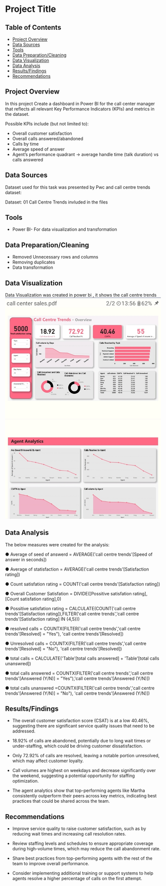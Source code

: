 

# Project Title

## Table of Contents
- [Project Overview](#project-overview)
- [Data Sources](#data-sources)
- [Tools](#tools)
- [Data Preparation/Cleaning](#data-preparationcleaning)
- [Data Visualization](#data-visualization)
- [Data Analysis](#data-analysis)
- [Results/Findings](#resultsfindings)
- [Recommendations](#recommendations)


## Project Overview
In this project Create a dashboard in Power BI for the call center manager that reflects all relevant Key Performance Indicators (KPIs) and metrics in the dataset.

Possible KPIs include (but not limited to):

- Overall customer satisfaction
- Overall calls answered/abandoned
- Calls by time
- Average speed of answer
- Agent’s performance quadrant -> average handle time (talk duration) vs calls answered
  
## Data Sources
Dataset used for this task was presented by Pwc and call centre trends dataset:

Dataset: 01 Call Centre Trends invluded in the files

## Tools
- Power BI- For data visualization and transformation 

## Data Preparation/Cleaning
- Removed Unnecessary rows and columns 
- Removing duplicates
- Data transformation

## Data Visualization 
Data Visualization was created in power bi , it shows the call centre trends
![Alt](Screenshot_20241110_135708.jpg)

## Data Analysis
The below measures were created for the analysis:

● Average of seed of answerd = 
AVERAGE('call centre trends'[Speed of answer in seconds])

● Average of statisfaction = AVERAGE('call centre trends'[Satisfaction rating])

● Count satisfation rating = COUNT('call centre trends'[Satisfaction rating])

● Overall Customer Satisfation = DIVIDE([Possitive satisfation rating],[Count satisfation rating],0)

● Possitive satisfation rating = CALCULATE(COUNT('call centre trends'[Satisfaction rating]),FILTER('call centre trends','call centre trends'[Satisfaction rating] IN {4,5}))

● resolved calls = COUNTX(FILTER('call centre trends','call centre trends'[Resolved] = "Yes"), 'call centre trends'[Resolved])

● Unresolved calls = COUNTX(FILTER('call centre trends','call centre trends'[Resolved] = "No"), 'call centre trends'[Resolved])

● total calls = CALCULATE('Table'[total calls answered] + 'Table'[total calls unanswred])

● total calls answered = COUNTX(FILTER('call centre trends','call centre trends'[Answered (Y/N)] = "Yes"),'call centre trends'[Answered (Y/N)])

● total calls unanswred =COUNTX(FILTER('call centre trends','call centre trends'[Answered (Y/N)] = "No"), 'call centre trends'[Answered (Y/N)])

## Results/Findings

- The overall customer satisfaction score (CSAT) is at a low 40.46%, suggesting there are significant service quality issues that need to be addressed.

- 18.92% of calls are abandoned, potentially due to long wait times or under-staffing, which could be driving customer dissatisfaction.

- Only 72.92% of calls are resolved, leaving a notable portion unresolved, which may affect customer loyalty.

- Call volumes are highest on weekdays and decrease significantly over the weekend, suggesting a potential opportunity for staffing optimization.

- The agent analytics show that top-performing agents like Martha consistently outperform their peers across key metrics, indicating best practices that could be shared across the team.

## Recommendations

- Improve service quality to raise customer satisfaction, such as by reducing wait times and increasing call resolution rates.

- Review staffing levels and schedules to ensure appropriate coverage during high-volume times, which may reduce the call abandonment rate.

- Share best practices from top-performing agents with the rest of the team to improve overall performance.

- Consider implementing additional training or support systems to help agents resolve a higher percentage of calls on the first attempt.

